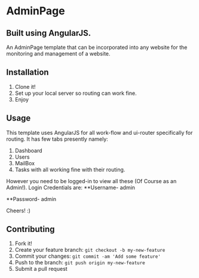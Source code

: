 # AdminPage
## Built using AngularJS.
An AdminPage template that can be incorporated into any website for the monitoring and management of a website.


## Installation
1. Clone it!
2. Set up your local server so routing can work fine.
3. Enjoy


## Usage
This template uses AngularJS for all work-flow and ui-router specifically for routing.
It has few tabs presently namely:
1. Dashboard
2. Users
3. MailBox
4. Tasks
with all working fine with their routing.

However you need to be logged-in to view all these (Of Course as an Admin!).
Login Credentials are:
**Username- admin 

**Password- admin

Cheers! :)


## Contributing
1. Fork it!
2. Create your feature branch: `git checkout -b my-new-feature`
3. Commit your changes: `git commit -am 'Add some feature'`
4. Push to the branch: `git push origin my-new-feature`
5. Submit a pull request
